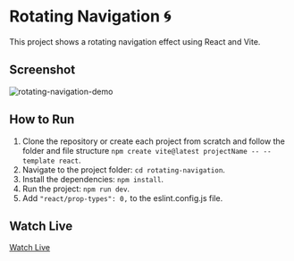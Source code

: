 # Rotating Navigation 🌀

This project shows a rotating navigation effect using React and Vite.

## Screenshot

![rotating-navigation-demo](./rotating-navigation-demo.gif)

## How to Run

1. Clone the repository or create each project from scratch and follow the folder and file structure `npm create vite@latest projectName -- --template react`.
2. Navigate to the project folder: `cd rotating-navigation`.
3. Install the dependencies: `npm install`.
4. Run the project: `npm run dev`.
5. Add `"react/prop-types": 0,` to the eslint.config.js file.

## Watch Live

[Watch Live](https://rotating-navigation-zeta.vercel.app/)
